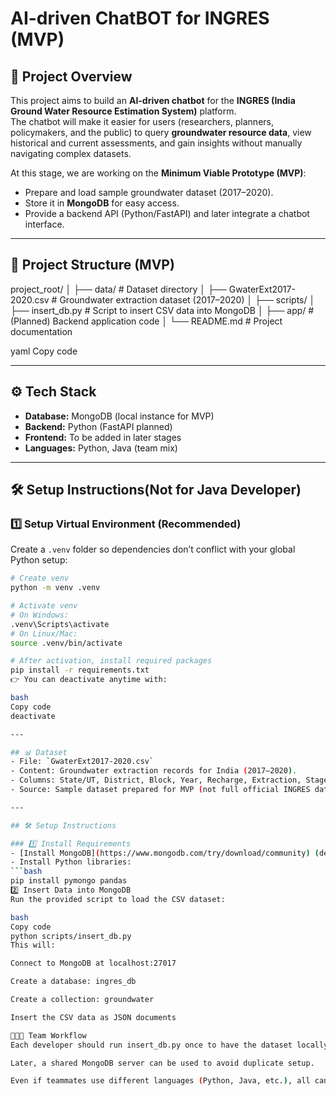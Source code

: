 # AI-driven ChatBOT for INGRES (MVP)

## 📌 Project Overview
This project aims to build an **AI-driven chatbot** for the **INGRES (India Ground Water Resource Estimation System)** platform.  
The chatbot will make it easier for users (researchers, planners, policymakers, and the public) to query **groundwater resource data**, view historical and current assessments, and gain insights without manually navigating complex datasets.

At this stage, we are working on the **Minimum Viable Prototype (MVP)**:
- Prepare and load sample groundwater dataset (2017–2020).
- Store it in **MongoDB** for easy access.
- Provide a backend API (Python/FastAPI) and later integrate a chatbot interface.

---

## 📂 Project Structure (MVP)

project_root/
│
├── data/ # Dataset directory
│ ├── GwaterExt2017-2020.csv # Groundwater extraction dataset (2017–2020)
│
├── scripts/
│ ├── insert_db.py # Script to insert CSV data into MongoDB
│
├── app/ # (Planned) Backend application code
│
└── README.md # Project documentation

yaml
Copy code

---

## ⚙️ Tech Stack
- **Database:** MongoDB (local instance for MVP)
- **Backend:** Python (FastAPI planned)
- **Frontend:** To be added in later stages
- **Languages:** Python, Java (team mix)

---

## 🛠️ Setup Instructions(Not for Java Developer)

### 1️⃣ Setup Virtual Environment (Recommended)
Create a `.venv` folder so dependencies don’t conflict with your global Python setup:

```bash
# Create venv
python -m venv .venv

# Activate venv
# On Windows:
.venv\Scripts\activate
# On Linux/Mac:
source .venv/bin/activate

# After activation, install required packages
pip install -r requirements.txt
👉 You can deactivate anytime with:

bash
Copy code
deactivate

---

## 📊 Dataset
- File: `GwaterExt2017-2020.csv`
- Content: Groundwater extraction records for India (2017–2020).
- Columns: State/UT, District, Block, Year, Recharge, Extraction, Stage, Category, etc.
- Source: Sample dataset prepared for MVP (not full official INGRES dataset).

---

## 🛠️ Setup Instructions

### 1️⃣ Install Requirements
- [Install MongoDB](https://www.mongodb.com/try/download/community) (default URI: `mongodb://localhost:27017`)
- Install Python libraries:
```bash
pip install pymongo pandas
2️⃣ Insert Data into MongoDB
Run the provided script to load the CSV dataset:

bash
Copy code
python scripts/insert_db.py
This will:

Connect to MongoDB at localhost:27017

Create a database: ingres_db

Create a collection: groundwater

Insert the CSV data as JSON documents

👨‍👩‍👦 Team Workflow
Each developer should run insert_db.py once to have the dataset locally.

Later, a shared MongoDB server can be used to avoid duplicate setup.

Even if teammates use different languages (Python, Java, etc.), all can query the same MongoDB dataset.
